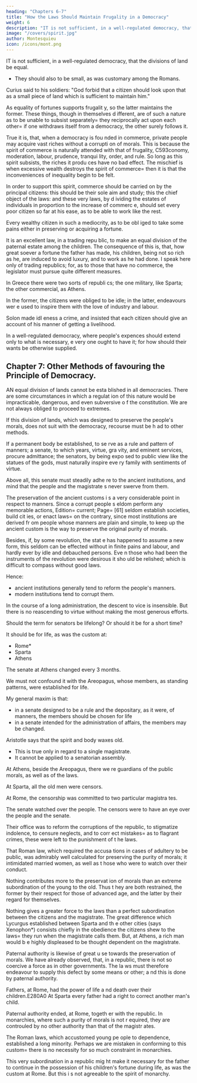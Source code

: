 ```yaml
---
heading: "Chapters 6-7"
title: "How the Laws Should Maintain Frugality in a Democracy"
weight: 6
description: "IT is not sufficient, in a well-regulated democracy, that the divisions of land be equal"
image: "/covers/spirit.jpg"
author: Montesquieu
icon: /icons/mont.png
---
```




IT is not sufficient, in a well-regulated democracy, that the divisions of land be equal. 
- They should also to be small, as was customary among the Romans. 

Curius said to his soldiers: "God forbid that a citizen should look upon that as a small piece of land which is sufficient to maintain him."

As equality of fortunes supports frugalit y, so the latter maintains the former. These things, though in themselves d ifferent, are of such a nature as to be unable to subsist separately=  they  reciprocally act upon each other=  if one withdraws itself from a democracy, the other surely follows it.

True it is, that, when a democracy is fou nded in commerce, private people may acquire vast riches without a corrupti on of morals. This is because the spirit of commerce is naturally attended  with that of frugality, C593conomy, moderation, labour, prudence, tranqui lity, order, and rule. So long as this spirit subsists, the riches it produ ces have no bad effect. The mischief is when excessive wealth destroys the  spirit of commerce=  then it is that the inconveniences of inequality begin  to be felt.

In order to support this spirit, commerce should be carried on by the principal citizens: this should be their sole  aim and study; this the chief object of the laws: and these very laws, by d ividing the estates of individuals in proportion to the increase of commerc e, should set every poor citizen so far at his ease, as to be able to work  like the rest. 

Every wealthy citizen in such a mediocrity, as to be obl iged to take some pains either in preserving or acquiring a fortune.

It is an excellent law, in a trading repu blic, to make an equal division of the paternal estate among the children.  The consequence of this is, that, how great soever a fortune the father has made, his children, being not so rich as he, are induced to avoid luxury,  and to work as he had done. I speak here only of trading republics; for, as to those that have no commerce, the legislator must pursue quite different measures.

In Greece there were two sorts of republi cs; the one military, like Sparta; the other commercial, as Athens. 

In the former, the citizens were obliged to be idle; in the latter, endeavours wer e used to inspire them with the love of industry and labour. 

Solon made idl eness a crime, and insisted that each citizen should give an account of his manner of getting a livelihood. 

In a well-regulated democracy, where people's expences should extend only to what is necessary, e very one ought to have it; for how should their wants be otherwise supplied.


## Chapter 7: Other Methods of favouring the Principle of Democracy.

AN equal division of lands cannot be esta blished in all democracies. There are some circumstances in which a regulat ion of this nature would be impracticable, dangerous, and even subversive o f the constitution. We are not always obliged to proceed to extremes. 

If this division of lands, which was designed to preserve the people's morals, does not suit with the democracy, recourse must be h ad to other methods.

If a permanent body be established, to se rve as a rule and pattern of manners; a senate, to which years, virtue, gra vity, and eminent services, procure admittance; the senators, by being expo sed to public view like the statues of the gods, must naturally inspire eve ry family with sentiments of virtue.

Above all, this senate must steadily adhe re to the ancient institutions, and mind that the people and the magistrate s never swerve from them.

The preservation of the ancient customs i s a very considerable point in respect to manners. Since a corrupt people s eldom perform any memorable actions, Edition=  current; Page=  [61] seldom establish societies, build cit ies, or enact laws=  on the contrary, since most institutions are derived fr om people whose manners are plain and simple, to keep up the ancient custom is the way to preserve the original purity of morals.

Besides, if, by some revolution, the stat e has happened to assume a new form, this seldom can be effected without in finite pains and labour, and hardly ever by idle and debauched persons. Eve n those who had been the instruments of the revolution were desirous it sho uld be relished; which is difficult to compass without good laws.

Hence:
- ancient institutions generally tend to reform the people's manners. 
- modern institutions tend to corrupt them. 

In the course of a long administration, the descent to vice is insensible. But there is no reascending to virtue without making the most generous efforts.

Should the term for senators be lifelong? Or should it be for a short time?

It should be for life, as was the custom at:
- Rome*
- Sparta
- Athens


The senate at Athens changed every 3 months. 

We must not confound it with the Areopagus, whose members, as standing patterns, were established for life.

My general maxim is that:
- in a senate designed to be a rule and the depositary, as it were, of manners, the members should be chosen for life
- in a senate intended for the administration of affairs, the members may be changed.

Aristotle says that the spirit and body waxes old. 
- This is true only in regard to a single magistrate. 
- It cannot be applied to a senatorian assembly.

At Athens, beside the Areopagus, there we re guardians of the public morals, as well as of the laws.

At Sparta, all the old men were censors. 

At Rome, the censorship was committed to two particular magistra tes. 

The senate watched over the people. The censors were to have an eye over the people and the senate. 

Their office was to reform the corruptions of the republic, to stigmatize indolence, to censure neglects, and to corr ect mistakes=  as to flagrant crimes, these were left to the punishment of t he laws.

That Roman law, which required the accusa tions in cases of adultery to be public, was admirably well calculated for  preserving the purity of morals; it intimidated married women, as well as t hose who were to watch over their conduct.

Nothing contributes more to the preservat ion of morals than an extreme subordination of the young to the old. Thus t hey are both restrained, the former by their respect for those of advanced  age, and the latter by their regard for themselves.

Nothing gives a greater force to the laws than a perfect subordination between the citizens and the magistrate. The great difference which Lycurgus established between Sparta and th e other cities (says Xenophon*) consists chiefly in the obedience the citizens shew to the laws=  they run when the magistrate calls them. But, at Athens, a rich man would b e highly displeased to be thought dependent on the magistrate.

Paternal authority is likewise of great u se towards the preservation of morals. We have already observed, that, in a republic, there is not so coercive a force as in other governments. The la ws must therefore endeavour to supply this defect by some means or other; a nd this is done by paternal authority.

Fathers, at Rome, had the power of life a nd death over their children.E280A0 At Sparta every father had a right to correct another man's child.

Paternal authority ended, at Rome, togeth er with the republic. In monarchies, where such a purity of morals is not r equired, they are controuled by no other authority than that of the magistr ates.

The Roman laws, which accustomed young pe ople to dependence, established a long minority. Perhaps we are mistaken in conforming to this custom=  there is no necessity for so much constraint in monarchies.

This very subordination in a republic mig ht make it necessary for the father to continue in the possession of his children's fortune during life, as was the custom at Rome. But this i s not agreeable to the spirit of monarchy.
